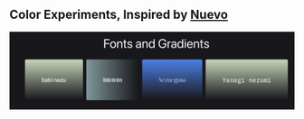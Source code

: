 Color Experiments, Inspired by [Nuevo](https://www.nuevo.tokyo/)
---
<img src="https://github.com/Abil-Shrestha/tokyo-sys_design/blob/main/public/fg.png" />
